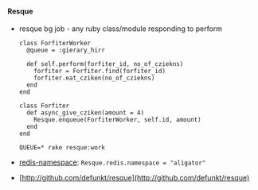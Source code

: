 #### Resque

* resque bg job - any ruby class/module responding to perform

      class ForfiterWorker
        @queue = :gierary_hirr
        
        def self.perform(forfiter_id, no_of_cziekns)
          forfiter = Forfiter.find(forfiter_id)
          forfiter.eat_cziken(no_of_cziekns)
        end
      end

      class Forfiter
        def async_give_cziken(amount = 4)
          Resque.enqueue(ForfiterWorker, self.id, amount)
        end
      end

      QUEUE=* rake resque:work

* [redis-namespace](http://github.com/defunkt/redis-namespace): `Resque.redis.namespace = "aligator"`
* [http://github.com/defunkt/resque](http://github.com/defunkt/resque)
